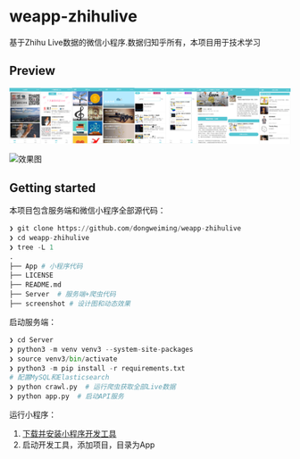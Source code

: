 # weapp-zhihulive


基于Zhihu Live数据的微信小程序.数据归知乎所有，本项目用于技术学习

## Preview

![设计图](./screenshot/zhihulive.png)

<img src='./screenshot/zhihulive.gif' alt='效果图' width='300px'>

## Getting started

本项目包含服务端和微信小程序全部源代码：

```python
❯ git clone https://github.com/dongweiming/weapp-zhihulive
❯ cd weapp-zhihulive
❯ tree -L 1
.
├── App # 小程序代码
├── LICENSE
├── README.md
├── Server  # 服务端+爬虫代码
├── screenshot # 设计图和动态效果
```

启动服务端：

```python
❯ cd Server 
❯ python3 -m venv venv3 --system-site-packages
❯ source venv3/bin/activate
❯ python3 -m pip install -r requirements.txt
# 配置MySQL和Elasticsearch
❯ python crawl.py  # 运行爬虫获取全部Live数据
❯ python app.py  # 启动API服务
```

运行小程序：

1. [下载并安装小程序开发工具](https://mp.weixin.qq.com/debug/wxadoc/dev/devtools/download.html)
2. 启动开发工具，添加项目，目录为App
